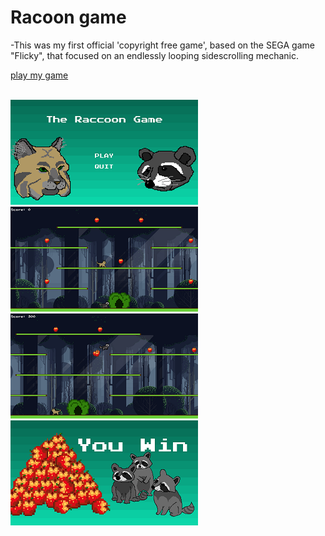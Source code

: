 # Racoon game

-This was my first official 'copyright free game', based on the SEGA game "Flicky", that focused on an endlessly looping sidescrolling mechanic.
<br>

[play my game](https://tonystarkofwinterfell.github.io/RacWebgLink/)


<br>


 <div>
  </a>
      <a class="example-image-link" href="assets/Gallery/TitleScreen.png" data-lightbox="example-set" data-title="Title screen">
        <img class="example-image" src="assets/Gallery/TitleScreen_thumb.png" alt="" />
  </a>
      <a class="example-image-link" href="assets/Gallery/Game lvl1.png" data-lightbox="example-set" data-title="The bobcat enemy">
        <img class="example-image" src="assets/Gallery/Game lvl1_thumb.png" alt="" />
  </a>
      <a class="example-image-link" href="assets/Gallery/PickUp.png" data-lightbox="example-set" data-title="The player collecting the necessary apples">
        <img class="example-image" src="assets/Gallery/PickUp_thumb.png" alt="" />
  </a>
  <a class="example-image-link" href="assets/Gallery/EndScene.png" data-lightbox="example-set" data-title="The screen for beating the game/level">
        <img class="example-image" src="assets/Gallery/EndScene_thumb.png" alt=""/>
  </a>
    </div>

